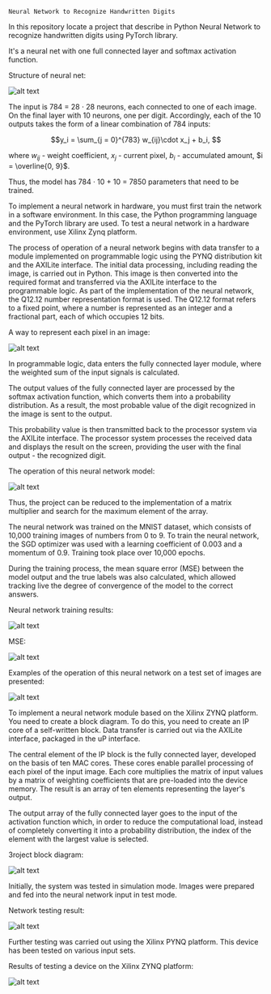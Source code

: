     Neural Network to Recognize Handwritten Digits

In this repository locate a project that describe in Python Neural Network to recognize handwritten digits using PyTorch library.

It's a neural net with one full connected layer and softmax activation function.

Structure of neural net:

![alt text](pic/net.png)

The input is 784 = 28 $\cdot$ 28 neurons, each connected to one of each image. On the final layer with 10 neurons, one per digit. Accordingly, each of the 10 outputs takes the form of a linear combination of 784 inputs:

$$y_i = \sum_{j = 0}^{783} w_{ij}\cdot x_j + b_i, $$

where $w_{ij}$ - weight coefficient, $x_j$ - current pixel, $b_i$ - accumulated amount, $i = \overline{0, 9}$.

Thus, the model has 784 · 10 + 10 = 7850 parameters that need to be trained.

To implement a neural network in hardware, you must first train the network in a software environment. In this case, the Python programming language and the PyTorch library are used. To test a neural network in a hardware environment, use Xilinx Zynq platform.

The process of operation of a neural network begins with data transfer to a module implemented on programmable logic using the PYNQ distribution kit and the AXILite interface. The initial data processing, including reading the image, is carried out in Python. This image is then converted into the required format and transferred via the AXILite interface to the programmable logic. As part of the implementation of the neural network, the Q12.12 number representation format is used. The Q12.12 format refers to a fixed point, where a number is represented as an integer and a fractional part, each of which occupies 12 bits.

A way to represent each pixel in an image:

![alt text](pic/data.png)

In programmable logic, data enters the fully connected layer module, where the weighted sum of the input signals is calculated.

The output values ​​of the fully connected layer are processed by the softmax activation function, which converts them into a probability distribution. As a result, the most probable value of the digit recognized in the image is sent to the output.

This probability value is then transmitted back to the processor system via the AXILite interface. The processor system processes the received data and displays the result on the screen, providing the user with the final output - the recognized digit.

The operation of this neural network model:

![alt text](pic/work.png)

Thus, the project can be reduced to the implementation of a matrix multiplier and search for the maximum element of the array. 

The neural network was trained on the MNIST dataset, which consists of 10,000 training images of numbers from 0 to 9. To train the neural network, the SGD optimizer was used with a learning coefficient of 0.003 and a momentum of 0.9. Training took place over 10,000 epochs. 

During the training process, the mean square error (MSE) between the model output and the true labels was also calculated, which allowed tracking
live the degree of convergence of the model to the correct answers.

Neural network training results:

![alt text](pic/learn_result.jpg)

MSE:

![alt text](pic/MSE.png)

Examples of the operation of this neural network on a test set of images are presented:

![alt text](pic/pic.png)

To implement a neural network module based on the Xilinx ZYNQ platform. You need to create a block diagram. To do this, you need to create an IP core of a self-written block. Data transfer is carried out via the AXILite interface, packaged in the uP interface.

The central element of the IP block is the fully connected layer, developed on the basis of ten MAC cores. These cores enable parallel processing of each pixel of the input image. Each core multiplies the matrix of input values ​​by a matrix of weighting coefficients that are pre-loaded into the device memory. The result is an array of ten elements representing the layer's output. 

The output array of the fully connected layer goes to the input of the activation function which, in order to reduce the computational load, instead of completely converting it into a probability distribution, the index of the element with the largest value is selected.

Зroject block diagram:

![alt text](pic/block.png)

Initially, the system was tested in simulation mode. Images were prepared and fed into the neural network input in test mode.

Network testing result:

![alt text](pic/sim_6.png)

Further testing was carried out using the Xilinx PYNQ platform. This device has been tested on various input sets.

Results of testing a device on the Xilinx ZYNQ platform:

![alt text](pic/res.png)
